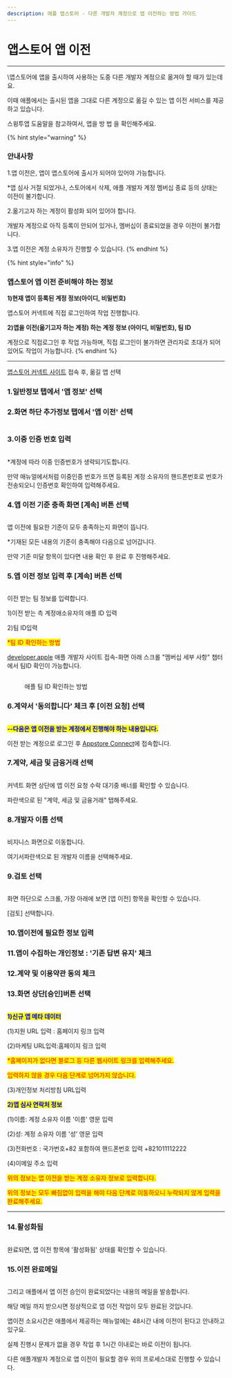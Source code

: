 ```yaml
---
description: 애플 앱스토어 - 다른 개발자 계정으로 앱 이전하는 방법 가이드
---
```


# 앱스토어 앱 이전

***

\앱스토어에 앱을 출시하여 사용하는 도중 다른 개발자 계정으로 옮겨야 할 때가 있는데요.

이때 애플에서는 출시된 앱을 그대로 다른 계정으로 옮길 수 있는 앱 이전 서비스를 제공하고 있습니다.

스윙투앱 도움말을 참고하여서, 앱을  방 법 을 확인해주세요.

{% hint style="warning" %}
### 안내사항

1.앱 이전은, 앱이 앱스토어에 출시가 되어야 있어야 가능합니다.

\*앱 심사 거절 되었거나, 스토어에서 삭제, 애플 개발자 계정 멤버십 종료 등의 상태는 이전이 불가합니다.&#x20;

2.옮기고자 하는 계정이 활성화 되어 있어야 합니다.

개발자 계정으로 아직 등록이 안되어 있거나, 멤버십이 종료되었을 경우 이전이 불가합니다.

3.앱 이전은 계정 소유자가 진행할 수 있습니다.&#x20;
{% endhint %}

{% hint style="info" %}
### 앱스토어 앱 이전 준비해야 하는 정보

**1)현재 앱이 등록된 계정 정보(아이디, 비밀번호)**

앱스토어 커넥트에 직접 로그인하여 작업 진행합니다.&#x20;

**2)앱을 이전(옮기고자 하는 계정) 하는 계정 정보 (아이디, 비밀번호),  팀 ID**

계정으로 직접로그인 후 작업 가능하며, 직접 로그인이 불가하면 관리자로 초대가 되어 있어도 작업이 가능합니다.&#x20;
{% endhint %}



***



[앱스토어 커넥트 사이트](https://appstoreconnect.apple.com/) 접속 후, 옮길 앱 선택

### 1.일반정보 탭에서 '앱 정보' 선택

### 2.화면 하단 추가정보 탭에서 '앱 이전' 선택

<figure><img src="../../.gitbook/assets/a이전1.png" alt=""><figcaption></figcaption></figure>

### 3.이중 인증 번호 입력

<figure><img src="../../.gitbook/assets/a이전2.png" alt=""><figcaption></figcaption></figure>

\*계정에 따라 이중 인증번호가 생략되기도합니다.&#x20;

만약 매뉴얼에서처럼 이중인증 번호가 뜨면 등록된 계정 소유자의 핸드폰번호로 번호가 전송되오니 인증번호 확인하여 입력해주세요.&#x20;



### 4.앱 이전 기준 충족 화면 \[계속] 버튼 선택

<figure><img src="../../.gitbook/assets/a이전3.png" alt=""><figcaption></figcaption></figure>

앱 이전에 필요한 기준이 모두 충족하는지 화면이 뜹니다.

\*기재된 모든 내용의 기준이 충족해야 다음으로 넘어갑니다.

만약 기준 미달 항목이 있다면 내용 확인 후 완료 후 진행해주세요.



### 5.앱 이전 정보 입력 후 \[계속] 버튼 선택



<figure><img src="../../.gitbook/assets/a이전4.png" alt=""><figcaption></figcaption></figure>

이전 받는 팀 정보를 입력합니다.

1\)이전 받는 측 계정애소유자의 애플 ID 입력

2\)팀 ID입력

<mark style="color:red;">\*팀 ID 확인하는 방법</mark>

[developer.apple](https://developer.apple.com/account) 애플 개발자 사이트 접속-화면 아래 스크롤 "멤버십 세부 사항" 챕터에서 팀ID 확인이 가능합니다.&#x20;

<figure><img src="../../.gitbook/assets/팀아이디.PNG" alt=""><figcaption><p>애플 팀 ID 확인하는 방법</p></figcaption></figure>

### 6.계약서 '동의합니다' 체크 후 \[이전 요청] 선택

<figure><img src="../../.gitbook/assets/a이전5.png" alt=""><figcaption></figcaption></figure>



<mark style="color:blue;">**--다음은 앱 이전을 받는 계정에서 진행해야 하는 내용입니다.**</mark>

이전 받는 계정으로 로그인 후 [Appstore Connect](https://appstoreconnect.apple.com/)에 접속합니다.&#x20;



### 7.계약, 세금 및 금융거래 선택

<figure><img src="../../.gitbook/assets/a이전6.png" alt=""><figcaption></figcaption></figure>

커넥트 화면 상단에 앱 이전 요청 수락 대기중 배너를 확인할 수 있습니다.&#x20;

파란색으로 된 "계약, 세금 및 금융거래" 탭해주세요.&#x20;



### 8.개발자 이름 선택

<figure><img src="../../.gitbook/assets/a이전7.png" alt=""><figcaption></figcaption></figure>

비지니스 화면으로 이동합니다.&#x20;

여기서파란색으로 된 개발자 이름을 선택해주세요.&#x20;



### 9.검토 선택

<figure><img src="../../.gitbook/assets/a이전8.png" alt=""><figcaption></figcaption></figure>

화면 하단으로 스크롤, 가장 아래에 보면 \[앱 이전] 항목을 확인할 수 있습니다.

\[검토] 선택합니다.



### 10.앱이전에 필요한 정보 입력

### 11.앱이 수집하는 개인정보 : '기존 답변 유지' 체크

### 12.계약 및 이용약관 동의 체크

### 13.화면 상단\[승인]버튼 선택

<figure><img src="../../.gitbook/assets/SE-f437f546-9072-41bd-a46b-20c9d3496966.png" alt=""><figcaption></figcaption></figure>

<mark style="color:blue;">**1)신규 앱 메타 데이터**</mark>

(1)지원 URL 입력 : 홈페이지 링크 입력

(2)마케팅 URL입력:홈페이지 링크 입력&#x20;

<mark style="color:red;">\*홈페이지가 없다면 블로그 등 다른 웹사이트 링크를 입력해주세요.</mark>

<mark style="color:red;">입력하지 않을 경우 다음 단계로 넘어가지 않습니다.</mark>&#x20;

(3)개인정보 처리방침 URL입력&#x20;



<mark style="color:blue;">**2)앱 심사 연락처 정보**</mark>

(1)이름: 계정 소유자 이름 '이름' 영문 입력

(2)성: 계정 소유자 이름 '성' 영문 입력

(3)전화번호 : 국가번호+82 포함하여 핸드폰번호 입력 +821011112222

(4)이메일 주소 입력



<mark style="color:red;">위의 정보는 앱 이전을 받는 계정 소유자 정보로 입력합니다.</mark>&#x20;

<mark style="color:red;">위의 정보는 모두 빠짐없이 입력을 해야 다음 단계로 이동하오니 누락되지 않게 입력을 완료해주세요.</mark>&#x20;



***



### 14.활성화됨

<figure><img src="../../.gitbook/assets/a이전10.png" alt=""><figcaption></figcaption></figure>

완료되면, 앱 이전 항목에 '활성화됨' 상태를 확인할 수 있습니다.



### 15.이전  완료메일

<figure><img src="../../.gitbook/assets/a이전11.png" alt=""><figcaption></figcaption></figure>

그리고 애플에서 앱 이전 승인이 완료되었다는 내용의 메일을 발송합니다.

해당 메일 까지 받으시면 정상적으로 앱 이전 작업이 모두 완료된 것입니다.&#x20;



앱이전 소요시간은 애플에서 제공하는 매뉴얼에는 48시간 내에 이전이 된다고 안내하고 있구요.

실제 진행시 문제가 없을 경우 작업 후 1시간 이내로는 바로 이전이 됩니다.

다른 애플개발자 계정으로 앱 이전이 필요할 경우 위의 프로세스대로 진행할 수 있습니다.&#x20;





